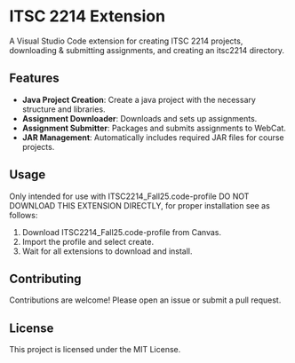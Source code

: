 # ITSC 2214 Extension

A Visual Studio Code extension for creating ITSC 2214 projects, downloading & submitting assignments, and creating an itsc2214 directory.

## Features

- **Java Project Creation**: Create a java project with the necessary structure and libraries.
- **Assignment Downloader**: Downloads and sets up assignments.
- **Assignment Submitter**: Packages and submits assignments to WebCat.
- **JAR Management**: Automatically includes required JAR files for course projects.


## Usage
Only intended for use with ITSC2214_Fall25.code-profile
DO NOT DOWNLOAD THIS EXTENSION DIRECTLY, for proper installation see as follows:

1. Download ITSC2214_Fall25.code-profile from Canvas.
2. Import the profile and select create.
3. Wait for all extensions to download and install.

## Contributing

Contributions are welcome! Please open an issue or submit a pull request.

## License

This project is licensed under the MIT License.
